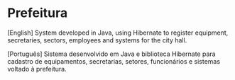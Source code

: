 # Prefeitura
[English]
System developed in Java, using Hibernate to register equipment, secretaries, sectors, employees and systems for the city hall.

[Português]
Sistema desenvolvido em Java e biblioteca Hibernate para cadastro de equipamentos, secretarias, setores, funcionários e sistemas voltado à prefeitura.
